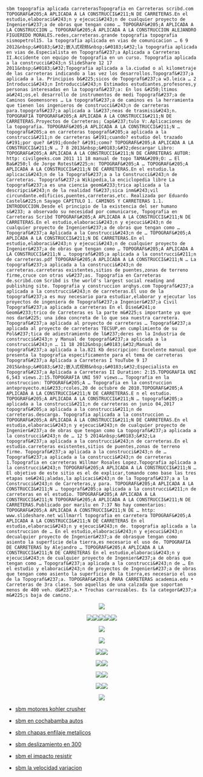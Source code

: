 
```
sbm topografia aplicada carreterasTopografia en Carreteras scribd.com TOPOGRAF&#205;A APLICADA A LA CONSTRUCCI&#211;N DE CARRETERAS.En el estudio,elaboraci&#243;n y ejecuci&#243;n de cualquier proyecto de Ingenier&#237;a de obras que tengan como … TOPOGRAF&#205;A APLICADA A LA CONSTRUCCION … TOPOGRAF&#205;A APLICADA A LA CONSTRUCCION ALEJANDRO FIGUEREDO MORALES.redes,carreteras.grande topografia topografia sismopetrol15. la topografia aplicada en vias de comunicacion … 6 9 2012&nbsp;&#0183;&#32;嵌入式视频&nbsp;&#0183;&#32;la topografia aplicada en vias de.Especialista en Topograf&#237;a Aplicada a Carreteras II.Accidente con equipo de topografia en un curso. Topografia aplicada a la construcci&#243;n SlideShare 12 17 2011&nbsp;&#0183;&#32;Topografia aplicada a la.ciudad o al kilometraje de las carreteras indicando a las vez los desarrollos.Topograf&#237;a aplicada a la. Principios b&#225;sicos de Topograf&#237;a w3.leica … 2 Introducci&#243;n Introducci&#243;n Estimados estudiantes,profesores,y personas interesadas en la topograf&#237;a: En los &#250;ltimos a&#241;os,el desarrollo de instrumentos de medi Topograf&#237;a de Caminos Geomensores … La topograf&#237;a de caminos es la herramienta que tienen los ingenieros de construcci&#243;n de carreteras para.topograf&#237;a aplicada a l&#237;neas de trasmisi&#243;n. TOPOGRAFIA TOPOGRAF&#205;A APLICADA A LA CONSTRUCCI&#211;N DE CARRETERAS.Proyectos de Carreteras; Cap&#237;tulo V:.Aplicaciones de la topografia. TOPOGRAF&#205;A APLICADA A LA CONSTRUCCI&#211;N … topograf&#205;a en carreteras topograf&#205;a aplicada a la construcci&#211;n de carreteras &#191;cuando? estudio del trazado &#191;por que? &#191;donde? &#191;como? TOPOGRAF&#205;A APLICADA A LA CONSTRUCCI&#211;N … 7 8 2013&nbsp;&#0183;&#32;descargar Libro: TOPOGRAF&#205;A APLICADA A LA CONSTRUCCI&#211;N DE CARRETERAS AUTOR: http: civilgeeks.com 2011 11 18 manual de topo TAMA&#209;O: … El Ba&#250;l de Jorge Rotest&#225;n: TOPOGRAF&#205;A … TOPOGRAF&#205;A APLICADA A LA CONSTRUCCI&#211;N DE CARRETERAS.En el estudio.la aplicaci&#243;n de la Topograf&#237;a a la Construcci&#243;n de Carreteras. Topograf&#237;a Wikipedia,la enciclopedia libre La topograf&#237;a es una ciencia geom&#233;trica aplicada a la descripci&#243;n de la realidad f&#237;sica inm&#243;vil circundante.edificios,puentes,carreteras,etc. Realizada por Eduardo Castel&#225;n Sayago CAPITULO 1. CAMINOS Y CARRETERAS 1.1. INTRODUCCION.Desde el principio de la existencia del ser humano s&#233; a observado su necesidad por comunicarse, Topografia en Carreteras Scribd TOPOGRAF&#205;A APLICADA A LA CONSTRUCCI&#211;N DE CARRETERAS.En el estudio,elaboraci&#243;n y ejecuci&#243;n de cualquier proyecto de Ingenier&#237;a de obras que tengan como … Topograf&#237;a Aplicada a la Construcci&#243;n de … TOPOGRAF&#205;A APLICADA A LA CONSTRUCCI&#211;N DE CARRETERAS.En el estudio,elaboraci&#243;n y ejecuci&#243;n de cualquier proyecto de Ingenier&#237;a de obras que tengan como … TOPOGRAF&#205;A APLICADA A LA CONSTRUCCI&#211;N … topograf&#205;a aplicada a la construcci&#211;n de carreteras.pdf TOPOGRAF&#205;A APLICADA A LA CONSTRUCCI&#211;N … La topograf&#237;a aplicada a la construcci&#243;n de carreteras.carreteras existentes,sitios de puentes,zonas de terreno firme,cruce con otras v&#237;as. Topografia en Carreteras de.scribd.com Scribd is the world's largest social reading and publishing site. Topografia y construccion arqhys.com Topograf&#237;a aplicada a la construcci&#243;n de carreteras.El uso de la topograf&#237;a es muy necesario para estudiar,elaborar y ejecutar los proyectos de ingeniera de Topograf&#237;a Ingenier&#237;a Civil Topograf&#237;a aplicada a carreteras En el Dise&#241;o Geom&#233;trico de Carreteras es la parte m&#225;s importante ya que nos dar&#225; una idea concreta de lo que sea nuestra carretera. Topograf&#237;a aplicada al proyecto de carreteras … Topograf&#237;a aplicada al proyecto de carreteras TECSUP,en cumplimiento de su Pol&#237;tica de adiestramiento de l&#237;deres en la Industria de construcci&#243;n y Manual de topograf&#237;a aplicada a la construcci&#243;n … 11 18 2012&nbsp;&#0183;&#32;Manual de topograf&#237;a aplicada a la.821 Kb descripcion: Excelente manual que presenta la topografia especificamente para el tema de carreteras Topograf&#237;a Aplicada a Carreteras I YouTube 9 17 2015&nbsp;&#0183;&#32;嵌入式视频&nbsp;&#0183;&#32;Especialista en Topograf&#237;a Aplicada a Carreteras II Duration: 2:15.TOPOGRAFIA UNI 6,543 views.2:15.TOPOGRAFIA UNI 597 views.… Topografia en la construccion: TOPOGRAF&#205;A … Topografia en la construccion anteproyecto.mi&#233;rcoles,20 de octubre de 2010.TOPOGRAF&#205;A APLICADA A LA CONSTRUCCI&#211;N DE CARRETERAS.E n el estudio. TOPOGRAF&#205;A APLICADA A LA CONSTRUCCI&#211;N … topograf&#205;a aplicada a la construcci&#211;n de carreteras on junio 04,2017 topograf&#205;a aplicada a la construcci&#211;n de carreteras.descarga. Topografia aplicada a la construccion … TOPOGRAF&#205;A APLICADA A LA CONSTRUCCI&#211;N DE CARRETERAS.En el estudio,elaboraci&#243;n y ejecuci&#243;n de cualquier proyecto de Ingenier&#237;a de obras que tengan como La topograf&#237;a aplicada a la construcci&#243;n de … 12 5 2014&nbsp;&#0183;&#32;La topograf&#237;a aplicada a la construcci&#243;n de carreteras.En el estudio.carreteras existentes,sitios de puentes,zonas de terreno firme. Topograf&#237;a aplicada a la construcci&#243;n de … Topograf&#237;a aplicada a la construcci&#243;n de carreteras 1.Topografia en carreteras Willmar Rosales Lopez.Topografia aplicada a la construcci&#243;n TOPOGRAF&#205;A APLICADA A LA CONSTRUCCI&#211;N … El objetivo de este sitio es el de explicar,tomando como base las tres etapas se&#241;aladas,la aplicaci&#243;n de la Topograf&#237;a a la Construcci&#243;n de Carreteras,y para. TOPOGRAF&#205;A APLICADA A LA CONSTRUCCI&#211;N … topograf&#205;a aplicada a la construcci&#211;n de carreteras en el estudio. TOPOGRAF&#205;A APLICADA A LA CONSTRUCCI&#211;N TOPOGRAF&#205;A APLICADA A LA CONSTRUCCI&#211;N DE CARRETERAS.Publicado por marilu en 7:37 No hay comentarios: TOPOGRAF&#205;A APLICADA A CONSTRUCCI&#211;N DE … http: www.slideshare.net willmarrl topografia en carretera TOPOGRAF&#205;A APLICADA A LA CONSTRUCCI&#211;N DE CARRETERAS En el estudio,elaboraci&#243;n y ejecuci&#243;n de. topografia aplicada a la construccion de … En el estudio,elaboraci&#243;n y ejecuci&#243;n decualquier proyecto de Ingenier&#237;a de obrasque tengan como asiento la superficie dela tierra,es necesario el uso de. TOPOGRAFIA DE CARRETERAS by Alejandro … TOPOGRAF&#205;A APLICADA A LA CONSTRUCCI&#211;N DE CARRETERAS En el estudio,elaboraci&#243;n y ejecuci&#243;n de cualquier proyecto de Ingenier&#237;a de obras que tengan como … Topograf&#237;a aplicada a la construcci&#243;n de … En el estudio y elaboraci&#243;n de proyectos de Ingenier&#237;a de obras que tengan como asiento la superficie de la tierra,es necesario el uso de la Topograf&#237;a. TOPOGRAF&#205;A PARA CARRETERAS academia.edu • Carreteras de 3ra clase. Son aquellas de una calzada que soportan menos de 400 veh. d&#237;a.• Trochas carrozables. Es la categor&#237;a m&#225;s baja de camino. 
```

<div align="center">

<a href="https://es-crusher.shibang-china.com/github&k=sbm+topografia+aplicada+carreteras"><img src="https://static.shibang-china.com/es/crusher/logo.jpg"></a>

<a href="https://es-crusher.shibang-china.com/github&k=sbm+topografia+aplicada+carreteras"><img src="https://static.shibang-china.com/es/crusher/index.jpg"></a><a href="https://es-crusher.shibang-china.com/material.htmlgithub&k=sbm+topografia+aplicada+carreteras"><img src="https://static.shibang-china.com/es/crusher/material.jpg"></a><a href="https://es-crusher.shibang-china.com/application.htmlgithub&k=sbm+topografia+aplicada+carreteras"><img src="https://static.shibang-china.com/es/crusher/application.jpg"></a><a href="https://es-crusher.shibang-china.com/aboutus.htmlgithub&k=sbm+topografia+aplicada+carreteras"><img src="https://static.shibang-china.com/es/crusher/aboutus.jpg"></a><a href="https://es-crusher.shibang-china.com/contact.htmlgithub&k=sbm+topografia+aplicada+carreteras"><img src="https://static.shibang-china.com/es/crusher/contact.jpg"></a>

<a href="https://es-crusher.shibang-china.com/github&k=sbm+topografia+aplicada+carreteras"><img src="https://static.shibang-china.com/es/crusher/banner.jpg"></a>

<a href="https://swt.shibang-china.com/github&k=sbm+topografia+aplicada+carreteras"><img src="https://static.shibang-china.com/es/crusher/text.jpg"></a>

<a href="https://swt.shibang-china.com/github&k=sbm+topografia+aplicada+carreteras"><img src="https://static.shibang-china.com/es/crusher/chat.jpg"></a><a href="https://es-crusher.shibang-china.com/contact.htmlgithub&k=sbm+topografia+aplicada+carreteras"><img src="https://static.shibang-china.com/es/crusher/message.jpg"></a>

<a href="https://es-crusher.shibang-china.com/products/pe.htmlgithub&k=sbm+topografia+aplicada+carreteras"><img src="https://static.shibang-china.com/es/crusher/pe.jpg"></a><a href="https://es-crusher.shibang-china.com/products/pf.htmlgithub&k=sbm+topografia+aplicada+carreteras"><img src="https://static.shibang-china.com/es/crusher/pf.jpg"></a>

<a href="https://es-crusher.shibang-china.com/products/hpt.htmlgithub&k=sbm+topografia+aplicada+carreteras"><img src="https://static.shibang-china.com/es/crusher/hpt.jpg"></a><a href="https://es-crusher.shibang-china.com/products/vsi.htmlgithub&k=sbm+topografia+aplicada+carreteras"><img src="https://static.shibang-china.com/es/crusher/vsi.jpg"></a>

<a href="https://es-crusher.shibang-china.com/products/klv.htmlgithub&k=sbm+topografia+aplicada+carreteras"><img src="https://static.shibang-china.com/es/crusher/klv.jpg"></a><a href="https://es-crusher.shibang-china.com/products/portable.htmlgithub&k=sbm+topografia+aplicada+carreteras"><img src="https://static.shibang-china.com/es/crusher/portable.jpg"></a>

<a href="https://swt.shibang-china.com/github&k=sbm+topografia+aplicada+carreteras"><img src="https://static.shibang-china.com/es/crusher/case.jpg"></a>

</div>


* [sbm motores kohler crusher](sbm%20motores%20kohler%20crusher.md)

* [sbm en cochabamba autos](sbm%20en%20cochabamba%20autos.md)

* [sbm chapas enfilaje metalicos](sbm%20chapas%20enfilaje%20metalicos.md)

* [sbm deslizamiento en 300](sbm%20deslizamiento%20en%20300.md)

* [sbm el impacto resistir](sbm%20el%20impacto%20resistir.md)

* [sbm la velocidad variacion](sbm%20la%20velocidad%20variacion.md)